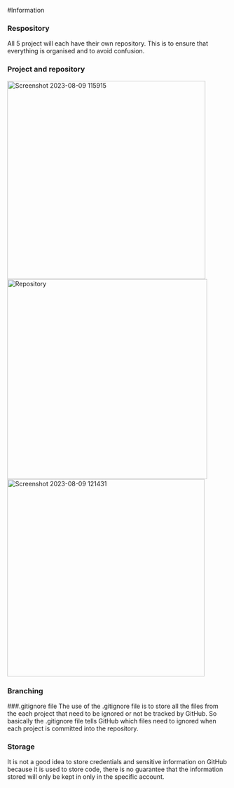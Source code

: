 #Information
### Respository
All 5 project will each have their own repository. This is to ensure that everything is organised and to avoid confusion.

### Project and repository
<img width="452" alt="Screenshot 2023-08-09 115915" src="https://github.com/DestinysChildSthe/CMPG-323---38742799/assets/112766697/719a004b-9083-4ae0-b07c-89ba4853666e">
<img width="456" alt="Repository" src="https://github.com/DestinysChildSthe/CMPG-323---38742799/assets/112766697/5c0db0f5-7bd8-4f5b-9257-e86cb7ddd9e8">

<img width="450" alt="Screenshot 2023-08-09 121431" src="https://github.com/DestinysChildSthe/CMPG-323---38742799/assets/112766697/744712e4-53eb-4de9-a0c2-1ff30760a1e7">

### Branching

###.gitignore file 
The use of the .gitignore file is to store all the files from the each project that need to be ignored or not 
 be tracked by GitHub. So basically the .gitignore file tells GitHub which files need to ignored when each project is committed into the repository.

### Storage
It is not a good idea to store credentials and sensitive information on GitHub because it is used to store code, there is no guarantee that the information stored will only be kept in only in the specific account.
